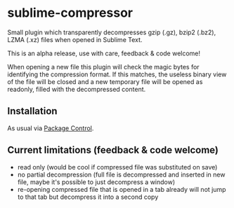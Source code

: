 sublime-compressor
==================

Small plugin which transparently decompresses gzip (.gz), bzip2 (.bz2), LZMA (.xz) files when opened in Sublime Text.

This is an alpha release, use with care, feedback & code welcome!

When opening a new file this plugin will check the magic bytes for identifying the compression format.
If this matches, the useless binary view of the file will be closed and a new temporary file will be opened as readonly, filled with the decompressed content.


Installation
------------
As usual via [Package Control](https://sublime.wbond.net/installation).


Current limitations (feedback & code welcome)
---------------------------------------------
- read only (would be cool if compressed file was substituted on save)
- no partial decompression (full file is decompressed and inserted in new file, maybe it's possible to just decompress a window)
- re-opening compressed file that is opened in a tab already will not jump to that tab but decompress it into a second copy
